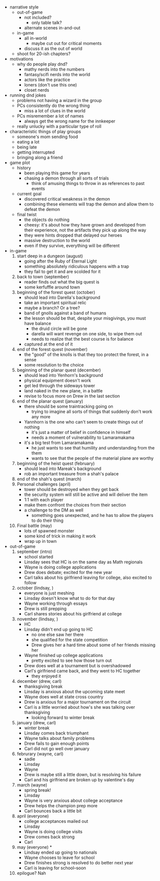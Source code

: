 * narrative style
	* out-of-game
		* not included?
			* only table talk?
		* alternate scenes in-and-out
	* in-game
		* all in-world
			* maybe cut out for critical moments
		* discuss it as the out of world
	* shoot for 20-ish chapters?
* motivations
	* why do people play dnd?
		* mathy nerds into the numbers
		* fantasy/scifi nerds into the world
		* actors like the practice
		* loners (don't use this one)
		* closet nerds
* running dnd jokes
	* problems not having a wizard in the group
	* PCs consistently do the wrong thing
		* miss a lot of clues in the world
	* PCs misremember a lot of names
		* always get the wrong name for the innkeeper
	* really unlucky with a particular type of roll
* characteristic things of play groups
	* someone's mom sending food
	* eating a lot
	* being late
	* getting interrupted
	* bringing along a friend
* game plot
	* history
		* been playing this game for years
		* chasing a demon through all sorts of trials
			* think of amusing things to throw in as references to past events
	* current goal
		* discovered critical weakness in the demon
		* combining these elements will trap the demon and allow them to defeat the demon
	* final twist
		* the objects do nothing
		* cheesy: it's about how they have grown and developed from their experience, not the artifacts they pick up along the way
		* they were hints dropped that delayed our heroes
		* massive destruction to the world
		* even if they survive, everything will be different
* in-game
	1. start deep in a dungeon (august)
		* going after the Ruby of Eternal Light
		* something absolutely ridiculous happens with a trap
		* they fail to get it and are scolded for it
	2. back to town (september)
		* reader finds out what the big quest is
		* some kerfuffle around town
	3. beginning of the forest quest (october)
		* should lead into Darella's background
		* take an important spiritual relic
		* maybe a branch? Or a tree? 
		* band of gnolls against a band of humans
		* the lesson should be that, despite your misgivings, you must have balance
			* the druid circle will be gone
			* darella will want revenge on one side, to wipe them out
			* needs to realize that the best course is for balance
		* captured at the end of it
	4. end of the forest quest (november)
		* the "good" of the knolls is that they too protect the forest, in a sense
		* some resolution to the choice
	5. beginning of the planar quest (december)
		* should lead into Yenhorn's background
		* physical equipment doesn't work
		* get led through the sideways tower
		* land naked in the new plane, in a battle
		* revise to focus more on Drew in the last section
	6. end of the planar quest (january)
		* there should be some traintracking going on
			* trying to imagine all sorts of things that suddenly don't work any more
		* Yannhorn is the one who can't seem to create things out of nothing
			* it's just a matter of belief in confidence in himself
			* needs a moment of vulnerability to Lamaramakama
		* it's a big test from Lamaramakama
			* he just wants to see that humility and understanding from the them
			* wants to see that the people of the material plane are worthy
	7. beginning of the heist quest (february)
		* should lead into Mareak's background
		* rob an important treasure from a shah's palace
	8. end of the shah's quest (march)
	9. Personal challenges (april)
		* tower should be destroyed when they get back
		* the security system will still be active and will deliver the item
		* 1:1 with each player
		* make them confront the choices from their section
		* a challenge to the DM as well
			* something goes unexpected, and he has to allow the players to do their thing
	10. Final battle (may)
		* lots of spawned monster
		* some kind of trick in making it work
		* wrap up in town
* out-of-game
	1. september (intro)
		* school started
		* Linsday sees that HC is on the same day as Math regionals
		* Wayne is doing college applications
		* Drew does debate; excited for the new year
		* Carl talks about his girlfriend leaving for college, also excited to follow
	2. october (lindsay, )
		* everyone is just meshing
		* Linsday doesn't know what to do for that day
		* Wayne working through essays
		* Drew is still prepping
		* Carl shares stories about his girlfriend at college
	3. november (lindsay, )
		* HC
		* Linsday didn't end up going to HC 
			* no one else saw her there
			* she qualified for the state competition
			* Drew gives her a hard time about some of her friends missing her
		* Wayne finished up college applications
			* pretty excited to see how those turn out
		* Drew does well at a tournament but is overshadowed
		* Carl's girlfriend came back, and they went to HC together
			* they enjoyed it
	4. december (drew, carl)
		* thanksgiving break
		* Linsday is anxious about the upcoming state meet
		* Wayne does well at state cross country
		* Drew is anxious for a major tournament on the circuit
		* Carl is a little worried about how's she was talking over thanksgiving
			* looking forward to winter break
	5. january (drew, carl)
		* winter break
		* Linsday comes back triumphant
		* Wayne talks about family problems
		* Drew fails to gain enough points
		* Carl did not go well over january
	6. februrary (wayne, carl)
		* sadie
		* Linsday
		* Wayne
		* Drew is maybe still a little down, but is resolving his failure
		* Carl and his girlfriend are broken up by valentine's day
	7. march (wayne)
		* spring break!
		* Linsday
		* Wayne is very anxious about college acceptance
		* Drew helps the champion prep more
		* Carl bounces back a little bit
	8. april (everyone)
		* college acceptances mailed out
		* Linsday
		* Wayne is doing college visits
		* Drew comes back strong
		* Carl
	9. may (everyone)
		* 
		* Lindsay ended up going to nationals
		* Wayne chooses to leave for school
		* Drew finishes strong is resolved to do better next year
		* Carl is leaving for school–soon
	10. epilogue? Nah
